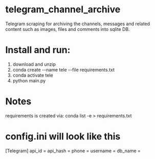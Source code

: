 # telegram_channel_archive
Telegram scraping for archiving the channels, messages and related content such as images, files and comments into sqlite DB.

# Install and run:
1) download and unzip
2) conda create --name tele --file requirements.txt
3) conda activate tele
3) python main.py

# Notes
requirements is created via: conda list -e > requirements.txt

# config.ini will look like this
[Telegram]
api_id = 
api_hash = 
phone = 
username = 
db_name = 